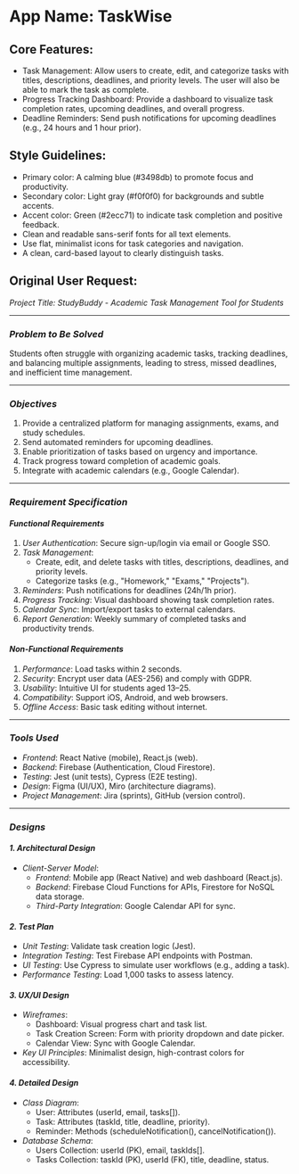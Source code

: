 # **App Name**: TaskWise

## Core Features:

- Task Management: Allow users to create, edit, and categorize tasks with titles, descriptions, deadlines, and priority levels. The user will also be able to mark the task as complete.
- Progress Tracking Dashboard: Provide a dashboard to visualize task completion rates, upcoming deadlines, and overall progress.
- Deadline Reminders: Send push notifications for upcoming deadlines (e.g., 24 hours and 1 hour prior).

## Style Guidelines:

- Primary color: A calming blue (#3498db) to promote focus and productivity.
- Secondary color: Light gray (#f0f0f0) for backgrounds and subtle accents.
- Accent color: Green (#2ecc71) to indicate task completion and positive feedback.
- Clean and readable sans-serif fonts for all text elements.
- Use flat, minimalist icons for task categories and navigation.
- A clean, card-based layout to clearly distinguish tasks.

## Original User Request:
*Project Title:* *StudyBuddy - Academic Task Management Tool for Students*  

---

### *Problem to Be Solved*  
Students often struggle with organizing academic tasks, tracking deadlines, and balancing multiple assignments, leading to stress, missed deadlines, and inefficient time management.  

---

### *Objectives*  
1. Provide a centralized platform for managing assignments, exams, and study schedules.  
2. Send automated reminders for upcoming deadlines.  
3. Enable prioritization of tasks based on urgency and importance.  
4. Track progress toward completion of academic goals.  
5. Integrate with academic calendars (e.g., Google Calendar).  

---

### *Requirement Specification*  
#### *Functional Requirements*  
1. *User Authentication*: Secure sign-up/login via email or Google SSO.  
2. *Task Management*:  
   - Create, edit, and delete tasks with titles, descriptions, deadlines, and priority levels.  
   - Categorize tasks (e.g., "Homework," "Exams," "Projects").  
3. *Reminders*: Push notifications for deadlines (24h/1h prior).  
4. *Progress Tracking*: Visual dashboard showing task completion rates.  
5. *Calendar Sync*: Import/export tasks to external calendars.  
6. *Report Generation*: Weekly summary of completed tasks and productivity trends.  

#### *Non-Functional Requirements*  
1. *Performance*: Load tasks within 2 seconds.  
2. *Security*: Encrypt user data (AES-256) and comply with GDPR.  
3. *Usability*: Intuitive UI for students aged 13–25.  
4. *Compatibility*: Support iOS, Android, and web browsers.  
5. *Offline Access*: Basic task editing without internet.  

---

### *Tools Used*  
- *Frontend*: React Native (mobile), React.js (web).  
- *Backend*: Firebase (Authentication, Cloud Firestore).  
- *Testing*: Jest (unit tests), Cypress (E2E testing).  
- *Design*: Figma (UI/UX), Miro (architecture diagrams).  
- *Project Management*: Jira (sprints), GitHub (version control).  

---

### *Designs*  
#### *1. Architectural Design*  
- *Client-Server Model*:  
  - *Frontend*: Mobile app (React Native) and web dashboard (React.js).  
  - *Backend*: Firebase Cloud Functions for APIs, Firestore for NoSQL data storage.  
  - *Third-Party Integration*: Google Calendar API for sync.  

#### *2. Test Plan*  
- *Unit Testing*: Validate task creation logic (Jest).  
- *Integration Testing*: Test Firebase API endpoints with Postman.  
- *UI Testing*: Use Cypress to simulate user workflows (e.g., adding a task).  
- *Performance Testing*: Load 1,000 tasks to assess latency.  

#### *3. UX/UI Design*  
- *Wireframes*:  
  - Dashboard: Visual progress chart and task list.  
  - Task Creation Screen: Form with priority dropdown and date picker.  
  - Calendar View: Sync with Google Calendar.  
- *Key UI Principles*: Minimalist design, high-contrast colors for accessibility.  

#### *4. Detailed Design*  
- *Class Diagram*:  
  - User: Attributes (userId, email, tasks[]).  
  - Task: Attributes (taskId, title, deadline, priority).  
  - Reminder: Methods (scheduleNotification(), cancelNotification()).  
- *Database Schema*:  
  - Users Collection: userId (PK), email, taskIds[].  
  - Tasks Collection: taskId (PK), userId (FK), title, deadline, status.
  